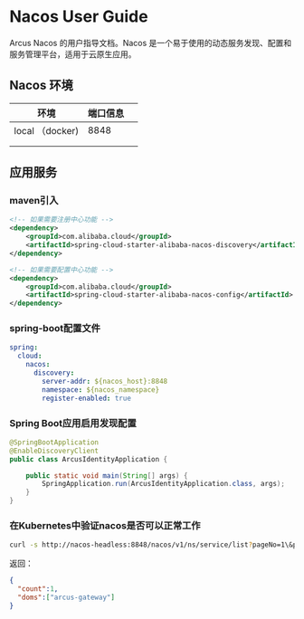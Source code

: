 # Nacos User Guide

Arcus Nacos 的用户指导文档。Nacos 是一个易于使用的动态服务发现、配置和服务管理平台，适用于云原生应用。

## Nacos 环境

| 环境            | 端口信息 |      |
| --------------- | -------- | ---- |
| local （docker) | 8848     |      |
|                 |          |      |
|                 |          |      |


## 应用服务

### maven引入
```xml
<!-- 如果需要注册中心功能 -->
<dependency>
    <groupId>com.alibaba.cloud</groupId>
    <artifactId>spring-cloud-starter-alibaba-nacos-discovery</artifactId>
</dependency>

<!-- 如果需要配置中心功能 -->
<dependency>
    <groupId>com.alibaba.cloud</groupId>
    <artifactId>spring-cloud-starter-alibaba-nacos-config</artifactId>
</dependency>

```

### spring-boot配置文件
```yaml
spring:
  cloud:
    nacos:
      discovery:
        server-addr: ${nacos_host}:8848
        namespace: ${nacos_namespace}
        register-enabled: true  
```
### Spring Boot应用启用发现配置
```java
@SpringBootApplication
@EnableDiscoveryClient
public class ArcusIdentityApplication {

    public static void main(String[] args) {
        SpringApplication.run(ArcusIdentityApplication.class, args);
    }
}
```

### 在Kubernetes中验证nacos是否可以正常工作
```bash
curl -s http://nacos-headless:8848/nacos/v1/ns/service/list?pageNo=1\&pageSize=10\&namespaceId=arcus | jq
```
返回：
```json
{
  "count":1,
  "doms":["arcus-gateway"]
}
``` 